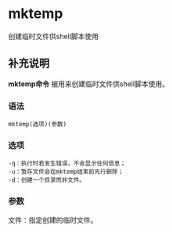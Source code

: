 mktemp
===

创建临时文件供shell脚本使用

## 补充说明

**mktemp命令** 被用来创建临时文件供shell脚本使用。

###  语法

```shell
mktemp(选项)(参数)
```

###  选项

```shell
-q：执行时若发生错误，不会显示任何信息；
-u：暂存文件会在mktemp结束前先行删除；
-d：创建一个目录而非文件。
```

###  参数

文件：指定创建的临时文件。


<!-- Linux命令行搜索引擎：https://github.com/wsdo/linux-complete-guide.git -->
